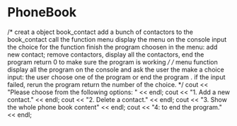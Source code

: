 # PhoneBook
/*
creat a object book_contact
add a bunch of contactors to the book_contact
call the function menu display the menu on the console
input the choice for the function
finish the program choosen in the menu: add new contact; remove contactors, display all the contactors, end the program
return 0 to make sure the program is working
*/
/*
menu function 
display all the program on the console and ask the user the make a choice
input: the user choose one of the program or end the program .
if the input failed, rerun the program
return the number of the choice.
*/
cout << "Please choose from the following options: " << endl;
	cout << "1. Add a new contact." << endl;
	cout << "2. Delete a contact." << endl;
	cout << "3. Show the whole phone book content" << endl;
	cout << "4: to end the program." << endl;
